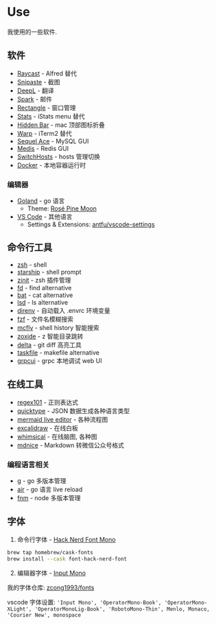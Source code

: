 # Use

我使用的一些软件.

## 软件

- [Raycast](https://www.raycast.com) - Alfred 替代
- [Snipaste](https://zh.snipaste.com) - 截图
- [DeepL](https://www.deepl.com) - 翻译
- [Spark](https://sparkmailapp.com) - 邮件
- [Rectangle](https://rectangleapp.com) - 窗口管理
- [Stats](https://github.com/exelban/stats) - iStats menu 替代
- [Hidden Bar](https://github.com/dwarvesf/hidden) - mac 顶部图标折叠
- [Warp](https://www.warp.dev) - iTerm2 替代
- [Sequel Ace](https://github.com/Sequel-Ace/Sequel-Ace) - MySQL GUI
- [Medis](https://github.com/luin/medis) - Redis GUI
- [SwitchHosts](https://github.com/oldj/SwitchHosts) - hosts 管理切换
- [Docker](https://www.docker.com) - 本地容器运行时

### 编辑器

- [Goland](https://www.jetbrains.com/go) - go 语言
  - Theme: [Rosé Pine Moon](https://github.com/jmorjsm/rose-pine-intellij)
- [VS Code](https://code.visualstudio.com) - 其他语言
  - Settings & Extensions: [antfu/vscode-settings](https://github.com/antfu/vscode-settings)

## 命令行工具

- [zsh](https://zsh.org) - shell
- [starship](https://starship.rs) - shell prompt
- [zinit](https://github.com/zdharma-continuum/zinit) - zsh 插件管理
- [fd](https://github.com/sharkdp/fd) - find alternative
- [bat](https://github.com/sharkdp/bat) - cat alternative
- [lsd](https://github.com/Peltoche/lsd) - ls alternative
- [direnv](https://github.com/direnv/direnv) - 自动载入 .envrc 环境变量
- [fzf](https://github.com/junegunn/fzf) - 文件名模糊搜索
- [mcfly](https://github.com/cantino/mcfly) - shell history 智能搜索
- [zoxide](https://github.com/ajeetdsouza/zoxide) - z 智能目录跳转
- [delta](https://github.com/dandavison/delta) - git diff 高亮工具
- [taskfile](https://taskfile.dev) - makefile alternative
- [grpcui](https://github.com/fullstorydev/grpcui) - grpc 本地调试 web UI

## 在线工具

- [regex101](https://regex101.com) - 正则表达式
- [quicktype](https://app.quicktype.io) - JSON 数据生成各种语言类型
- [mermaid live editor](https://mermaid-js.github.io/mermaid-live-editor) - 各种流程图
- [excalidraw](https://excalidraw.com) - 在线白板
- [whimsical](https://whimsical.com) - 在线脑图, 各种图
- [mdnice](https://editor.mdnice.com) - Markdown 转微信公众号格式

### 编程语言相关

- [g](https://github.com/voidint/g) - go 多版本管理
- [air](https://github.com/cosmtrek/air) - go 语言 live reload
- [fnm](https://github.com/Schniz/fnm) - node 多版本管理

## 字体

1. 命令行字体 - [Hack Nerd Font Mono](https://github.com/ryanoasis/nerd-fonts)

```bash
brew tap homebrew/cask-fonts
brew install --cask font-hack-nerd-font
```

2. 编辑器字体 - [Input Mono](https://input.djr.com)

我的字体仓库: [zcong1993/fonts](https://github.com/zcong1993/fonts)

vscode 字体设置: `'Input Mono', 'OperatorMono-Book', 'OperatorMono-XLight', 'OperatorMonoLig-Book', 'RobotoMono-Thin', Menlo, Monaco, 'Courier New', monospace`
